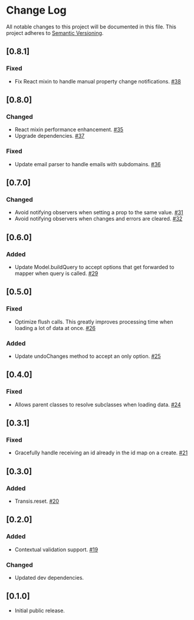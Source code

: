 # Change Log
All notable changes to this project will be documented in this file. This project adheres to
[Semantic Versioning](http://semver.org/).

## [0.8.1]
### Fixed
- Fix React mixin to handle manual property change notifications. [#38](https://github.com/centro/transis/pull/38)

## [0.8.0]
### Changed
- React mixin performance enhancement. [#35](https://github.com/centro/transis/pull/35)
- Upgrade dependencies. [#37](https://github.com/centro/transis/pull/37)

### Fixed
- Update email parser to handle emails with subdomains. [#36](https://github.com/centro/transis/pull/36)

## [0.7.0]
### Changed
- Avoid notifying observers when setting a prop to the same value. [#31](https://github.com/centro/transis/pull/31)
- Avoid notifying observers when changes and errors are cleared. [#32](https://github.com/centro/transis/pull/32)

## [0.6.0]
### Added
- Update Model.buildQuery to accept options that get forwarded to mapper when query is called. [#29](https://github.com/centro/transis/pull/29)

## [0.5.0]
### Fixed
- Optimize flush calls. This greatly improves processing time when loading a lot of data at once. [#26](https://github.com/centro/transis/pull/26)

### Added
- Update undoChanges method to accept an only option. [#25](https://github.com/centro/transis/pull/25)

## [0.4.0]
### Fixed
- Allows parent classes to resolve subclasses when loading data. [#24](https://github.com/centro/transis/pull/24)

## [0.3.1]
### Fixed
- Gracefully handle receiving an id already in the id map on a create. [#21](https://github.com/centro/transis/pull/21)

## [0.3.0]
### Added
- Transis.reset. [#20](https://github.com/centro/transis/pull/20)

## [0.2.0]
### Added
- Contextual validation support. [#19](https://github.com/centro/transis/pull/19)

### Changed
- Updated dev dependencies.

## [0.1.0]
- Initial public release.
